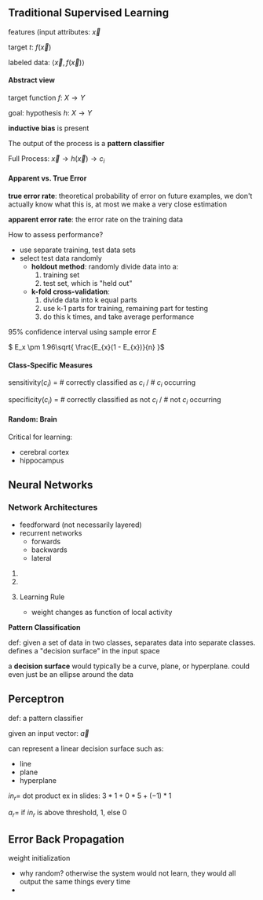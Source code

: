 ## Traditional Supervised Learning

features (input attributes: $\vec{x}$ 

target $t$: $f(\vec{x})$

labeled data: $\langle\vec{x}, f(\vec{x})\rangle$



#### Abstract view

target function $f$: $X \rightarrow Y$

goal: hypothesis $h$: $X \rightarrow Y$

**inductive bias** is present 



The output of the process is a **pattern classifier**

Full Process: $\vec{x} \rightarrow h(\vec{x}) \rightarrow c_i$



#### Apparent vs. True Error

**true error rate**: theoretical probability of error on future examples, we don't actually know what this is, at most we make a very close estimation

**apparent error rate**: the error rate on the training data

How to assess performance?

- use separate training, test data sets
- select test data randomly
  - **holdout method**: randomly divide data into a:
    1. training set
    2. test set, which is "held out"
  - **k-fold cross-validation**:
    1. divide data into k equal parts
    2. use k-1 parts for training, remaining part for testing
    3. do this k times, and take average performance

95% confidence interval using sample error $E$

$ E_x \pm 1.96\sqrt{ \frac{E_{x}(1 - E_{x})}{n} }$



#### Class-Specific Measures

sensitivity($c_i$)  = # correctly classified as $c_i$ / # $c_i$ occurring

specificity($c_i$) = # correctly classified as not $c_i$ / # not $c_i$ occurring



#### Random: Brain

Critical for learning:

- cerebral cortex
- hippocampus



## Neural Networks

### **Network Architectures**

- feedforward (not necessarily layered)
- recurrent networks
  - forwards
  - backwards
  - lateral

1. 

2. 
3. Learning Rule
   - weight changes as function of local activity

**Pattern Classification**

def: given a set of data in two classes, separates data into separate classes. defines a "decision surface" in the input space

a **decision surface** would typically be a curve, plane, or hyperplane. could even just be an ellipse around the data

## Perceptron

def: a pattern classifier

given an input vector: $\vec{a}$

can represent a linear decision surface such as:

- line
- plane
- hyperplane

$in_r =$ dot product ex in slides: $3 * 1 + 0 * 5 + (-1) * 1$

$a_r =$ if $in_r$ is above threshold, 1, else 0



## Error Back Propagation

weight initialization

- why random? otherwise the system would not learn, they would all output the same things every time
- 